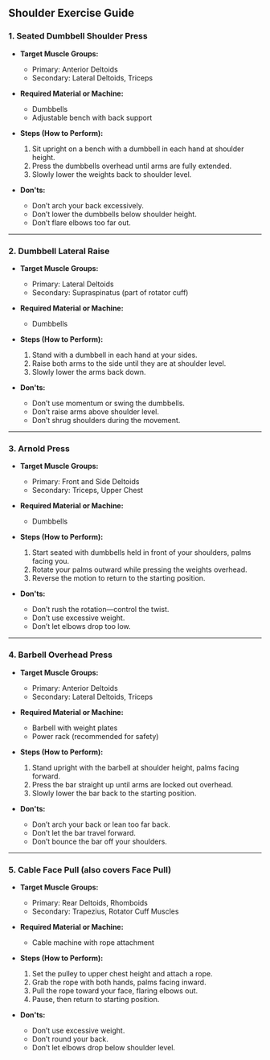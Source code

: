 ## Shoulder Exercise Guide

### 1. Seated Dumbbell Shoulder Press

* **Target Muscle Groups:**

  * Primary: Anterior Deltoids
  * Secondary: Lateral Deltoids, Triceps

* **Required Material or Machine:**

  * Dumbbells
  * Adjustable bench with back support

* **Steps (How to Perform):**

  1. Sit upright on a bench with a dumbbell in each hand at shoulder height.
  2. Press the dumbbells overhead until arms are fully extended.
  3. Slowly lower the weights back to shoulder level.

* **Don'ts:**

  * Don’t arch your back excessively.
  * Don’t lower the dumbbells below shoulder height.
  * Don’t flare elbows too far out.

---

### 2. Dumbbell Lateral Raise

* **Target Muscle Groups:**

  * Primary: Lateral Deltoids
  * Secondary: Supraspinatus (part of rotator cuff)

* **Required Material or Machine:**

  * Dumbbells

* **Steps (How to Perform):**

  1. Stand with a dumbbell in each hand at your sides.
  2. Raise both arms to the side until they are at shoulder level.
  3. Slowly lower the arms back down.

* **Don'ts:**

  * Don’t use momentum or swing the dumbbells.
  * Don’t raise arms above shoulder level.
  * Don’t shrug shoulders during the movement.

---

### 3. Arnold Press

* **Target Muscle Groups:**

  * Primary: Front and Side Deltoids
  * Secondary: Triceps, Upper Chest

* **Required Material or Machine:**

  * Dumbbells

* **Steps (How to Perform):**

  1. Start seated with dumbbells held in front of your shoulders, palms facing you.
  2. Rotate your palms outward while pressing the weights overhead.
  3. Reverse the motion to return to the starting position.

* **Don'ts:**

  * Don’t rush the rotation—control the twist.
  * Don’t use excessive weight.
  * Don’t let elbows drop too low.

---

### 4. Barbell Overhead Press

* **Target Muscle Groups:**

  * Primary: Anterior Deltoids
  * Secondary: Lateral Deltoids, Triceps

* **Required Material or Machine:**

  * Barbell with weight plates
  * Power rack (recommended for safety)

* **Steps (How to Perform):**

  1. Stand upright with the barbell at shoulder height, palms facing forward.
  2. Press the bar straight up until arms are locked out overhead.
  3. Slowly lower the bar back to the starting position.

* **Don'ts:**

  * Don’t arch your back or lean too far back.
  * Don’t let the bar travel forward.
  * Don’t bounce the bar off your shoulders.

---

### 5. Cable Face Pull (also covers Face Pull)

* **Target Muscle Groups:**

  * Primary: Rear Deltoids, Rhomboids
  * Secondary: Trapezius, Rotator Cuff Muscles

* **Required Material or Machine:**

  * Cable machine with rope attachment

* **Steps (How to Perform):**

  1. Set the pulley to upper chest height and attach a rope.
  2. Grab the rope with both hands, palms facing inward.
  3. Pull the rope toward your face, flaring elbows out.
  4. Pause, then return to starting position.

* **Don'ts:**

  * Don’t use excessive weight.
  * Don’t round your back.
  * Don’t let elbows drop below shoulder level.
